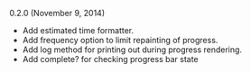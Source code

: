 0.2.0 (November 9, 2014)

* Add estimated time formatter.
* Add frequency option to limit repainting of progress.
* Add log method for printing out during progress rendering.
* Add complete? for checking progress bar state
